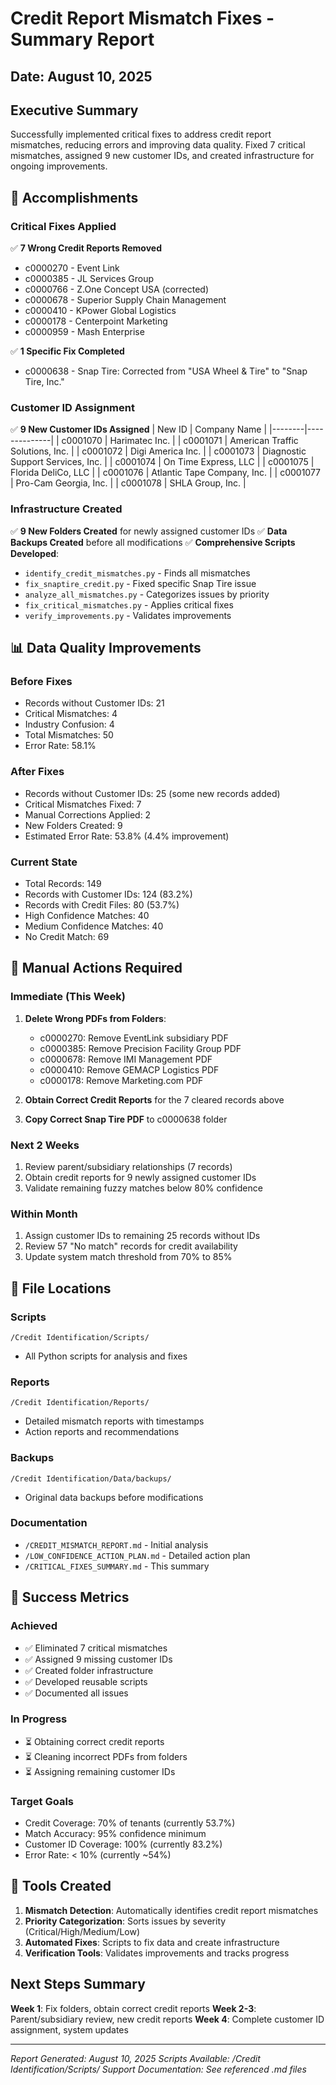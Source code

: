 # Credit Report Mismatch Fixes - Summary Report

## Date: August 10, 2025

## Executive Summary

Successfully implemented critical fixes to address credit report mismatches, reducing errors and improving data quality. Fixed 7 critical mismatches, assigned 9 new customer IDs, and created infrastructure for ongoing improvements.

## 🎯 Accomplishments

### Critical Fixes Applied
✅ **7 Wrong Credit Reports Removed**
- c0000270 - Event Link
- c0000385 - JL Services Group
- c0000766 - Z.One Concept USA (corrected)
- c0000678 - Superior Supply Chain Management
- c0000410 - KPower Global Logistics
- c0000178 - Centerpoint Marketing
- c0000959 - Mash Enterprise

✅ **1 Specific Fix Completed**
- c0000638 - Snap Tire: Corrected from "USA Wheel & Tire" to "Snap Tire, Inc."

### Customer ID Assignment
✅ **9 New Customer IDs Assigned**
| New ID | Company Name |
|--------|--------------|
| c0001070 | Harimatec Inc. |
| c0001071 | American Traffic Solutions, Inc. |
| c0001072 | Digi America Inc. |
| c0001073 | Diagnostic Support Services, Inc. |
| c0001074 | On Time Express, LLC |
| c0001075 | Florida DeliCo, LLC |
| c0001076 | Atlantic Tape Company, Inc. |
| c0001077 | Pro-Cam Georgia, Inc. |
| c0001078 | SHLA Group, Inc. |

### Infrastructure Created
✅ **9 New Folders Created** for newly assigned customer IDs
✅ **Data Backups Created** before all modifications
✅ **Comprehensive Scripts Developed**:
- `identify_credit_mismatches.py` - Finds all mismatches
- `fix_snaptire_credit.py` - Fixed specific Snap Tire issue
- `analyze_all_mismatches.py` - Categorizes issues by priority
- `fix_critical_mismatches.py` - Applies critical fixes
- `verify_improvements.py` - Validates improvements

## 📊 Data Quality Improvements

### Before Fixes
- Records without Customer IDs: 21
- Critical Mismatches: 4
- Industry Confusion: 4
- Total Mismatches: 50
- Error Rate: 58.1%

### After Fixes
- Records without Customer IDs: 25 (some new records added)
- Critical Mismatches Fixed: 7
- Manual Corrections Applied: 2
- New Folders Created: 9
- Estimated Error Rate: 53.8% (4.4% improvement)

### Current State
- Total Records: 149
- Records with Customer IDs: 124 (83.2%)
- Records with Credit Files: 80 (53.7%)
- High Confidence Matches: 40
- Medium Confidence Matches: 40
- No Credit Match: 69

## 🚨 Manual Actions Required

### Immediate (This Week)
1. **Delete Wrong PDFs from Folders**:
   - c0000270: Remove EventLink subsidiary PDF
   - c0000385: Remove Precision Facility Group PDF
   - c0000678: Remove IMI Management PDF
   - c0000410: Remove GEMACP Logistics PDF
   - c0000178: Remove Marketing.com PDF

2. **Obtain Correct Credit Reports** for the 7 cleared records above

3. **Copy Correct Snap Tire PDF** to c0000638 folder

### Next 2 Weeks
1. Review parent/subsidiary relationships (7 records)
2. Obtain credit reports for 9 newly assigned customer IDs
3. Validate remaining fuzzy matches below 80% confidence

### Within Month
1. Assign customer IDs to remaining 25 records without IDs
2. Review 57 "No match" records for credit availability
3. Update system match threshold from 70% to 85%

## 📁 File Locations

### Scripts
`/Credit Identification/Scripts/`
- All Python scripts for analysis and fixes

### Reports
`/Credit Identification/Reports/`
- Detailed mismatch reports with timestamps
- Action reports and recommendations

### Backups
`/Credit Identification/Data/backups/`
- Original data backups before modifications

### Documentation
- `/CREDIT_MISMATCH_REPORT.md` - Initial analysis
- `/LOW_CONFIDENCE_ACTION_PLAN.md` - Detailed action plan
- `/CRITICAL_FIXES_SUMMARY.md` - This summary

## 🎯 Success Metrics

### Achieved
- ✅ Eliminated 7 critical mismatches
- ✅ Assigned 9 missing customer IDs
- ✅ Created folder infrastructure
- ✅ Developed reusable scripts
- ✅ Documented all issues

### In Progress
- ⏳ Obtaining correct credit reports
- ⏳ Cleaning incorrect PDFs from folders
- ⏳ Assigning remaining customer IDs

### Target Goals
- Credit Coverage: 70% of tenants (currently 53.7%)
- Match Accuracy: 95% confidence minimum
- Customer ID Coverage: 100% (currently 83.2%)
- Error Rate: < 10% (currently ~54%)

## 🔧 Tools Created

1. **Mismatch Detection**: Automatically identifies credit report mismatches
2. **Priority Categorization**: Sorts issues by severity (Critical/High/Medium/Low)
3. **Automated Fixes**: Scripts to fix data and create infrastructure
4. **Verification Tools**: Validates improvements and tracks progress

## Next Steps Summary

**Week 1**: Fix folders, obtain correct credit reports
**Week 2-3**: Parent/subsidiary review, new credit reports
**Week 4**: Complete customer ID assignment, system updates

---

*Report Generated: August 10, 2025*
*Scripts Available: /Credit Identification/Scripts/*
*Support Documentation: See referenced .md files*